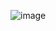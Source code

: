 ![image](https://github.com/shivanshNemaHotwax/SQL_Assignment_2/assets/157474517/b7edc65a-2a84-4eb0-aa68-63751380a7ef)
